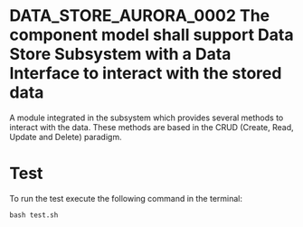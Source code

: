# DATA_STORE_AURORA_0002 The component model shall support Data Store Subsystem with a Data Interface to interact with the stored data

A module integrated in the subsystem which provides several methods to
interact with the data. These methods are based in the CRUD (Create,
Read, Update and Delete) paradigm.

# Test

To run the test execute the following command in the terminal:

```
bash test.sh
```
